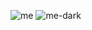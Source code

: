 ![me](https://user-images.githubusercontent.com/13800404/143084490-b39cca18-6b92-4da5-a5ae-6f161665f757.png#gh-dark-mode-only)
![me-dark](https://user-images.githubusercontent.com/13800404/143677721-f642f221-763d-4b4c-8337-6a8d03b1e3be.png#gh-light-mode-only)
